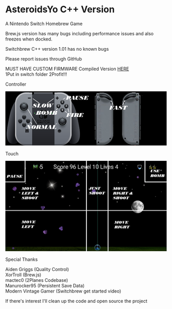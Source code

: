 # AsteroidsYo C++ Version
A Nintendo Switch Homebrew Game  



Brew.js version has many bugs including performance issues 
and also freezes when docked.  

Switchbrew C++ version 1.01 has no known bugs 

Please report issues through GitHub  


MUST HAVE CUSTOM FIRMWARE 
Compiled Version [HERE](https://drive.google.com/drive/folders/1A3uWwiEA5NhTwx3hCA7fLaQCuz3Vgcgg)  
1Put in switch folder
2Profit!!!

Controller  

![Controller Controls](https://github.com/jaygriggs/AsteroidsYo/blob/master/C%2B%2B%20Version/ContollerControls.png)  


Touch   

![Touch Controls](https://github.com/jaygriggs/AsteroidsYo/blob/master/C%2B%2B%20Version/Touch%20Controls.png)  


Special Thanks  

Aiden Griggs (Quality Control)  
XorTroll (Brew.js)  
mactec0 (2Planes Codebase)  
Manurocker95 (Persistent Save Data)  
Modern Vintage Gamer (Switchbrew get started video)  

If there's interest I'll clean up the code and open source the project


